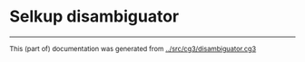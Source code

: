 

# Selkup disambiguator #



































































* * *
<small>This (part of) documentation was generated from [../src/cg3/disambiguator.cg3](http://github.com/giellalt/lang-sel/blob/main/../src/cg3/disambiguator.cg3)</small>